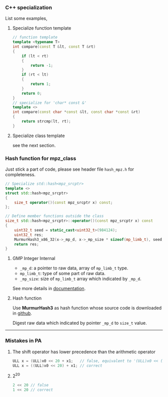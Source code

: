 ### C++ specialization

List some examples,

1. Specialize function template

   ```c++
   // function template
   template <typename T>
   int compare(const T &lt, const T &rt)
   {
       if (lt < rt)
       {
           return -1;
       }
       if (rt < lt)
       {
           return 1;
       }
       return 0;
   }
   // specialize for 'char* const &'
   template <>
   int compare(const char *const &lt, const char *const &rt)
   {
       return strcmp(lt, rt);
   }
   ```

2. Specialize class template

   see the next section.

### Hash function for mpz_class

Just stick a part of code, please see header file `hash_mpz.h` for completeness.

```c++
// Specialize std::hash<mpz_srcptr>
template <>
struct std::hash<mpz_srcptr>
{
    size_t operator()(const mpz_srcptr x) const;
};

// Define member functions outside the class
size_t std::hash<mpz_srcptr>::operator()(const mpz_srcptr x) const
{
    uint32_t seed = static_cast<uint32_t>(984124);
    uint32_t res;
    MurmurHash3_x86_32(x->_mp_d, x->_mp_size * sizeof(mp_limb_t), seed, &res);
    return res;
}
```

1. GMP Integer Internal

   - `_mp_d`: a pointer to raw data, array of `mp_limb_t` type.
   - `mp_limb_t`: type of some part of raw data.
   -  `_mp_size`: size of `mp_limb_t` array which indicated by `_mp_d`.

   See more details in [documentation](https://gmplib.org/manual/Integer-Internals).

2. Hash function

   Use **MurmurHash3** as hash function whose source code is downloaded in [github](https://github.com/aappleby/smhasher/tree/master/src).

   Digest raw data which indicated by pointer `_mp_d` to `size_t` value.



---

### Mistakes in PA

1. The shift operator has lower precedence than the arithmetic operator

   ```c++
   ULL x = (ULL)x0 << 20 + x1;   // false, equivalent to '(ULL)x0 << (20 + x1)'
   ULL x = ((ULL)x0 << 20) + x1; // correct
   ```

2. $2^{20}$

   ```c++
   2 << 20 // false
   1 << 20 // correct
   ```

